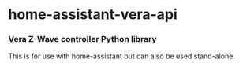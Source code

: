 # home-assistant-vera-api
### Vera Z-Wave controller Python library

This is for use with home-assistant but can also be used stand-alone.
